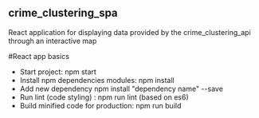 ## crime_clustering_spa
React application for displaying data provided by the crime_clustering_api through an interactive map

#React app basics

- Start project: npm start
- Install npm dependencies modules: npm install
- Add new dependency npm install "dependency name" --save
- Run lint (code styling) : npm run lint (based on es6)
- Build minified code for production: npm run build
